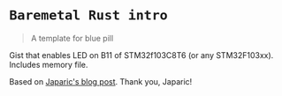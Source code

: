 # `Baremetal Rust intro`

> A template for blue pill

Gist that enables LED on B11 of STM32f103C8T6 (or any STM32F103xx).
Includes memory file.

Based on [Japaric's blog post](http://blog.japaric.io/quickstart/). Thank you, Japaric!
